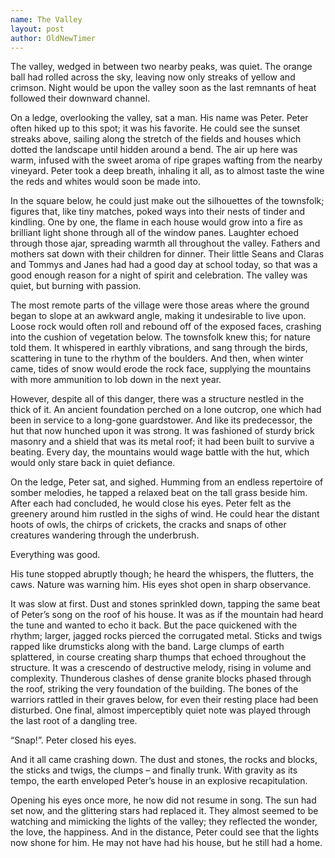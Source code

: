 ```yaml
---
name: The Valley
layout: post
author: OldNewTimer
---
```

The valley, wedged in between two nearby peaks, was quiet. The orange ball had rolled across the sky, leaving now only streaks of yellow and crimson. Night would be upon the valley soon as the last remnants of heat followed their downward channel.


On a ledge, overlooking the valley, sat a man. His name was Peter. Peter often hiked up to this spot; it was his favorite. He could see the sunset streaks above, sailing along the stretch of the fields and houses which dotted the landscape until hidden around a bend. The air up here was warm, infused with the sweet aroma of ripe grapes wafting from the nearby vineyard. Peter took a deep breath, inhaling it all, as to almost taste the wine the reds and whites would soon be made into.


In the square below, he could just make out the silhouettes of the townsfolk; figures that, like tiny matches, poked ways into their nests of tinder and kindling. One by one, the flame in each house would grow into a fire as brilliant light shone through all of the window panes. Laughter echoed through those ajar, spreading warmth all throughout the valley. Fathers and mothers sat down with their children for dinner. Their little Seans and Claras and Tommys and Janes had had a good day at school today, so that was a good enough reason for a night of spirit and celebration. The valley was quiet, but burning with passion.


The most remote parts of the village were those areas where the ground began to slope at an awkward angle, making it undesirable to live upon. Loose rock would often roll and rebound off of the exposed faces, crashing into the cushion of vegetation below. The townsfolk knew this; for nature told them. It whispered in earthly vibrations, and sang through the birds, scattering in tune to the rhythm of the boulders. And then, when winter came, tides of snow would erode the rock face, supplying the mountains with more ammunition to lob down in the next year.


However, despite all of this danger, there was a structure nestled in the thick of it. An ancient foundation perched on a lone outcrop, one which had been in service to a long-gone guardstower. And like its predecessor, the hut that now hunched upon it was strong. It was fashioned of sturdy brick masonry and a shield that was its metal roof; it had been built to survive a beating. Every day, the mountains would wage battle with the hut, which would only stare back in quiet defiance.


On the ledge, Peter sat, and sighed. Humming from an endless repertoire of somber melodies, he tapped a relaxed beat on the tall grass beside him. After each had concluded, he would close his eyes. Peter felt as the greenery around him rustled in the sighs of wind. He could hear the distant hoots of owls, the chirps of crickets, the cracks and snaps of other creatures wandering through the underbrush.

 
Everything was good.


His tune stopped abruptly though; he heard the whispers, the flutters, the caws. Nature was warning him. His eyes shot open in sharp observance.


It was slow at first. Dust and stones sprinkled down, tapping the same beat of Peter’s song on the roof of his house. It was as if the mountain had heard the tune and wanted to echo it back. But the pace quickened with the rhythm; larger, jagged rocks pierced the corrugated metal. Sticks and twigs rapped like drumsticks along with the band. Large clumps of earth splattered, in course creating sharp thumps that echoed throughout the structure. It was a crescendo of destructive melody, rising in volume and complexity. Thunderous clashes of dense granite blocks phased through the roof, striking the very foundation of the building. The bones of the warriors rattled in their graves below, for even their resting place had been disturbed. One final, almost imperceptibly quiet note was played through the last root of a dangling tree.


“Snap!”. Peter closed his eyes.
 

And it all came crashing down. The dust and stones, the rocks and blocks, the sticks and twigs, the clumps – and finally trunk. With gravity as its tempo, the earth enveloped Peter’s house in an explosive recapitulation.


Opening his eyes once more, he now did not resume in song. The sun had set now, and the glittering stars had replaced it. They almost seemed to be watching and mimicking the lights of the valley; they reflected the wonder, the love, the happiness. And in the distance, Peter could see that the lights now shone for him. He may not have had his house, but he still had a home.
